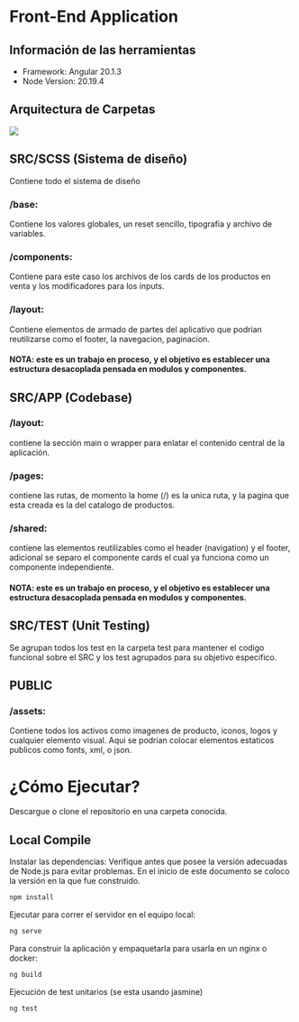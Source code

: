 # Front-End Application

## Información de las herramientas

- Framework: Angular 20.1.3
- Node Version: 20.19.4

## Arquitectura de Carpetas

![](/Users/mac/Desktop/assets/arquitectura.png)


## SRC/SCSS (Sistema de diseño)
Contiene todo el sistema de diseño
### /base:
Contiene los valores globales, un reset sencillo, tipografia y archivo de variables.

### /components:
Contiene para este caso los archivos de los cards de los productos en venta y los modificadores para los inputs.

### /layout:
Contiene elementos de armado  de partes del aplicativo que podrian reutilizarse como el footer, la navegacion, paginacion.

#### NOTA: este es un trabajo en proceso, y el objetivo es establecer una estructura desacoplada pensada en modulos y componentes.

## SRC/APP (Codebase)

### /layout:
contiene la sección main o wrapper para enlatar el contenido central de la aplicación.

### /pages:
contiene las rutas, de momento la home (/) es la unica ruta, y la pagina que esta creada es la del catalogo de productos.

### /shared:
contiene las elementos reutilizables como el header (navigation) y el footer, adicional se separo el componente cards el cual ya funciona como un componente independiente.

#### NOTA: este es un trabajo en proceso, y el objetivo es establecer una estructura desacoplada pensada en modulos y componentes.


## SRC/TEST (Unit Testing)
Se agrupan todos los test en la carpeta test para mantener el codigo funcional sobre el SRC y los test agrupados para su objetivo especifico.

## PUBLIC
### /assets:
Contiene todos los activos como imagenes de producto, iconos, logos y cualquier elemento visual. Aqui se podrian colocar elementos estaticos publicos como fonts, xml, o json.

# ¿Cómo Ejecutar?
Descargue o clone el repositorio en una carpeta conocida.
## Local Compile

Instalar las dependencias:
Verifique antes que posee la versión adecuadas de Node.js para evitar problemas. En el inicio de este documento se coloco la versión en la que fue construido.

```bash
npm install
```

Ejecutar para correr el servidor en el equipo local:

```bash
ng serve
```

Para construir la aplicación y empaquetarla para usarla en un nginx o docker:

```bash
ng build
```

Ejecución de test unitarios (se esta usando jasmine)
```bash
ng test
```
